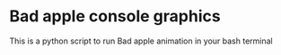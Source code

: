 # Bad apple console graphics
This is a python script to run Bad apple animation in your bash terminal